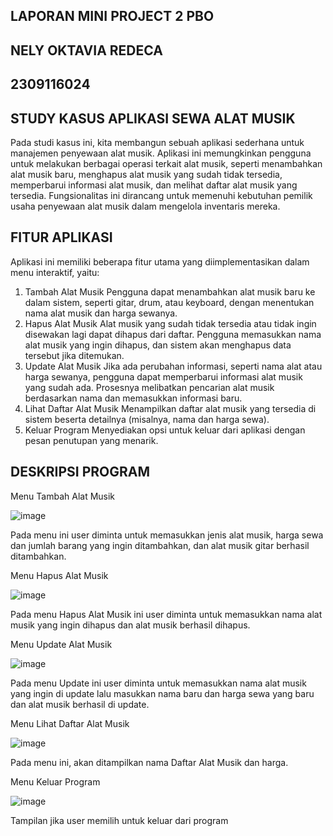 ## LAPORAN MINI PROJECT 2 PBO ##
## NELY OKTAVIA REDECA ##
## 2309116024 ##

## STUDY KASUS APLIKASI SEWA ALAT MUSIK ##
Pada studi kasus ini, kita membangun sebuah aplikasi sederhana untuk manajemen penyewaan alat musik. Aplikasi ini memungkinkan pengguna untuk melakukan berbagai operasi terkait alat musik, seperti menambahkan alat musik baru, menghapus alat musik yang sudah tidak tersedia, memperbarui informasi alat musik, dan melihat daftar alat musik yang tersedia. Fungsionalitas ini dirancang untuk memenuhi kebutuhan pemilik usaha penyewaan alat musik dalam mengelola inventaris mereka.

## FITUR APLIKASI ##
Aplikasi ini memiliki beberapa fitur utama yang diimplementasikan dalam menu interaktif, yaitu:
1. Tambah Alat Musik
Pengguna dapat menambahkan alat musik baru ke dalam sistem, seperti gitar, drum, atau keyboard, dengan menentukan nama alat musik dan harga sewanya.
2. Hapus Alat Musik
Alat musik yang sudah tidak tersedia atau tidak ingin disewakan lagi dapat dihapus dari daftar. Pengguna memasukkan nama alat musik yang ingin dihapus, dan sistem akan menghapus data tersebut jika ditemukan.
3. Update Alat Musik
Jika ada perubahan informasi, seperti nama alat atau harga sewanya, pengguna dapat memperbarui informasi alat musik yang sudah ada. Prosesnya melibatkan pencarian alat musik berdasarkan nama dan memasukkan informasi baru.
4. Lihat Daftar Alat Musik
Menampilkan daftar alat musik yang tersedia di sistem beserta detailnya (misalnya, nama dan harga sewa).
5. Keluar Program
Menyediakan opsi untuk keluar dari aplikasi dengan pesan penutupan yang menarik.

## DESKRIPSI PROGRAM ##
Menu Tambah Alat Musik

![image](https://github.com/user-attachments/assets/5d5107a7-02f1-4a81-8855-796d99922ffc)

Pada menu ini user diminta untuk memasukkan jenis alat musik, harga sewa dan jumlah barang yang ingin ditambahkan, dan alat musik gitar berhasil ditambahkan.

Menu Hapus Alat Musik

![image](https://github.com/user-attachments/assets/93519b08-b83b-4ae2-9b61-cf513828411f)

Pada menu Hapus Alat Musik ini user diminta untuk memasukkan nama alat musik yang ingin dihapus dan alat musik berhasil dihapus.


Menu Update Alat Musik

![image](https://github.com/user-attachments/assets/5f24c33a-01b3-4c2b-bfd0-edf8bfaeecef)

Pada menu Update ini user diminta untuk memasukkan nama alat musik yang ingin di update lalu masukkan nama baru dan harga sewa yang baru dan alat musik berhasil di update.


Menu Lihat Daftar Alat Musik

![image](https://github.com/user-attachments/assets/51a434af-e7f0-47d6-9f04-f4c7ddbb8311)

Pada menu ini, akan ditampilkan nama Daftar Alat Musik dan harga.

Menu Keluar Program

![image](https://github.com/user-attachments/assets/94f04c4f-7b84-4d78-87b3-29ca72a57053)

Tampilan jika user memilih untuk keluar dari program









